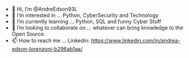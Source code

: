 - 👋 Hi, I’m @AndreEdson93L
- 👀 I’m interested in ... Python, CyberSecurity and Technology
- 🌱 I’m currently learning ... Python, SQL and funny Cyber Stuff
- 💞️ I’m looking to collaborate on ... whatever can bring knowledge to the Open Source.
- 📫 How to reach me ... Linkedin: https://www.linkedin.com/in/andrea-edson-lorenzoni-b296ab1aa/

<!---
AndreEdson93L/AndreEdson93L is a ✨ special ✨ repository because its `README.md` (this file) appears on your GitHub profile.
You can click the Preview link to take a look at your changes.
--->
